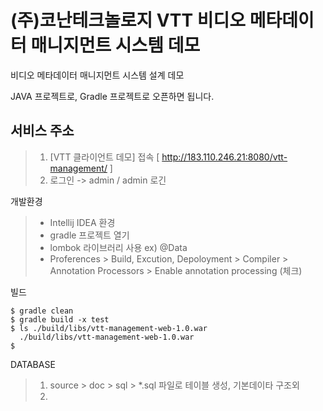 # (주)코난테크놀로지 VTT 비디오 메타데이터 매니지먼트 시스템 데모

비디오 메타데이터 매니지먼트 시스템 설계 데모

JAVA 프로젝트로, Gradle 프로젝트로 오픈하면 됩니다.

## 서비스 주소

> 1. [VTT 클라이언트 데모] 접속 [ http://183.110.246.21:8080/vtt-management/ ]
> 1. 로그인 -> admin / admin 로긴


개발환경
>- Intellij IDEA 환경
>- gradle 프로젝트 열기
>- lombok 라이브러리 사용 ex) @Data 
>- Proferences > Build, Excution, Depoloyment > Compiler > Annotation Processors > Enable annotation processing (체크)

빌드
```
$ gradle clean
$ gradle build -x test
$ ls ./build/libs/vtt-management-web-1.0.war
  ./build/libs/vtt-management-web-1.0.war
$
```

DATABASE
> 1. source > doc > sql > *.sql 파일로 테이블 생성, 기본데이타 구조외
> 1.  